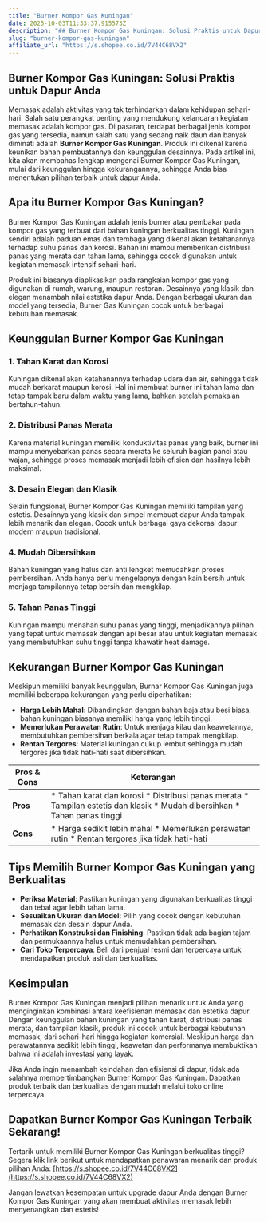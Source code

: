 ```yaml
---
title: "Burner Kompor Gas Kuningan"
date: 2025-10-03T11:33:37.915573Z
description: "## Burner Kompor Gas Kuningan: Solusi Praktis untuk Dapur Anda..."
slug: "burner-kompor-gas-kuningan"
affiliate_url: "https://s.shopee.co.id/7V44C68VX2"
---
```

## Burner Kompor Gas Kuningan: Solusi Praktis untuk Dapur Anda

Memasak adalah aktivitas yang tak terhindarkan dalam kehidupan sehari-hari. Salah satu perangkat penting yang mendukung kelancaran kegiatan memasak adalah kompor gas. Di pasaran, terdapat berbagai jenis kompor gas yang tersedia, namun salah satu yang sedang naik daun dan banyak diminati adalah **Burner Kompor Gas Kuningan**. Produk ini dikenal karena keunikan bahan pembuatannya dan keunggulan desainnya. Pada artikel ini, kita akan membahas lengkap mengenai Burner Kompor Gas Kuningan, mulai dari keunggulan hingga kekurangannya, sehingga Anda bisa menentukan pilihan terbaik untuk dapur Anda.

## Apa itu Burner Kompor Gas Kuningan?

Burner Kompor Gas Kuningan adalah jenis burner atau pembakar pada kompor gas yang terbuat dari bahan kuningan berkualitas tinggi. Kuningan sendiri adalah paduan emas dan tembaga yang dikenal akan ketahanannya terhadap suhu panas dan korosi. Bahan ini mampu memberikan distribusi panas yang merata dan tahan lama, sehingga cocok digunakan untuk kegiatan memasak intensif sehari-hari.

Produk ini biasanya diaplikasikan pada rangkaian kompor gas yang digunakan di rumah, warung, maupun restoran. Desainnya yang klasik dan elegan menambah nilai estetika dapur Anda. Dengan berbagai ukuran dan model yang tersedia, Burner Gas Kuningan cocok untuk berbagai kebutuhan memasak.

## Keunggulan Burner Kompor Gas Kuningan

### 1. Tahan Karat dan Korosi

Kuningan dikenal akan ketahanannya terhadap udara dan air, sehingga tidak mudah berkarat maupun korosi. Hal ini membuat burner ini tahan lama dan tetap tampak baru dalam waktu yang lama, bahkan setelah pemakaian bertahun-tahun.

### 2. Distribusi Panas Merata

Karena material kuningan memiliki konduktivitas panas yang baik, burner ini mampu menyebarkan panas secara merata ke seluruh bagian panci atau wajan, sehingga proses memasak menjadi lebih efisien dan hasilnya lebih maksimal.

### 3. Desain Elegan dan Klasik

Selain fungsional, Burner Kompor Gas Kuningan memiliki tampilan yang estetis. Desainnya yang klasik dan simpel membuat dapur Anda tampak lebih menarik dan elegan. Cocok untuk berbagai gaya dekorasi dapur modern maupun tradisional.

### 4. Mudah Dibersihkan

Bahan kuningan yang halus dan anti lengket memudahkan proses pembersihan. Anda hanya perlu mengelapnya dengan kain bersih untuk menjaga tampilannya tetap bersih dan mengkilap.

### 5. Tahan Panas Tinggi

Kuningan mampu menahan suhu panas yang tinggi, menjadikannya pilihan yang tepat untuk memasak dengan api besar atau untuk kegiatan memasak yang membutuhkan suhu tinggi tanpa khawatir heat damage.

## Kekurangan Burner Kompor Gas Kuningan

Meskipun memiliki banyak keunggulan, Burnar Kompor Gas Kuningan juga memiliki beberapa kekurangan yang perlu diperhatikan:

- **Harga Lebih Mahal**: Dibandingkan dengan bahan baja atau besi biasa, bahan kuningan biasanya memiliki harga yang lebih tinggi.
- **Memerlukan Perawatan Rutin**: Untuk menjaga kilau dan keawetannya, membutuhkan pembersihan berkala agar tetap tampak mengkilap.
- **Rentan Tergores**: Material kuningan cukup lembut sehingga mudah tergores jika tidak hati-hati saat dibersihkan.

| **Pros & Cons** | **Keterangan** |
|----------------|----------------|
| **Pros** | * Tahan karat dan korosi * Distribusi panas merata * Tampilan estetis dan klasik * Mudah dibersihkan * Tahan panas tinggi |
| **Cons** | * Harga sedikit lebih mahal * Memerlukan perawatan rutin * Rentan tergores jika tidak hati-hati |

## Tips Memilih Burner Kompor Gas Kuningan yang Berkualitas

- **Periksa Material**: Pastikan kuningan yang digunakan berkualitas tinggi dan tebal agar lebih tahan lama.
- **Sesuaikan Ukuran dan Model**: Pilih yang cocok dengan kebutuhan memasak dan desain dapur Anda.
- **Perhatikan Konstruksi dan Finishing**: Pastikan tidak ada bagian tajam dan permukaannya halus untuk memudahkan pembersihan.
- **Cari Toko Terpercaya**: Beli dari penjual resmi dan terpercaya untuk mendapatkan produk asli dan berkualitas.

## Kesimpulan

Burner Kompor Gas Kuningan menjadi pilihan menarik untuk Anda yang menginginkan kombinasi antara keefisienan memasak dan estetika dapur. Dengan keunggulan bahan kuningan yang tahan karat, distribusi panas merata, dan tampilan klasik, produk ini cocok untuk berbagai kebutuhan memasak, dari sehari-hari hingga kegiatan komersial. Meskipun harga dan perawatannya sedikit lebih tinggi, keawetan dan performanya membuktikan bahwa ini adalah investasi yang layak.

Jika Anda ingin menambah keindahan dan efisiensi di dapur, tidak ada salahnya mempertimbangkan Burner Kompor Gas Kuningan. Dapatkan produk terbaik dan berkualitas dengan mudah melalui toko online terpercaya.

## Dapatkan Burner Kompor Gas Kuningan Terbaik Sekarang!

Tertarik untuk memiliki Burner Kompor Gas Kuningan berkualitas tinggi? Segera klik link berikut untuk mendapatkan penawaran menarik dan produk pilihan Anda: [https://s.shopee.co.id/7V44C68VX2](https://s.shopee.co.id/7V44C68VX2)

Jangan lewatkan kesempatan untuk upgrade dapur Anda dengan Burner Kompor Gas Kuningan yang akan membuat aktivitas memasak lebih menyenangkan dan estetis!